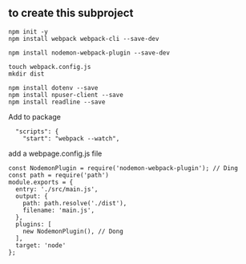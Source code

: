 

## to create this subproject

```
npm init -y
npm install webpack webpack-cli --save-dev

npm install nodemon-webpack-plugin --save-dev

touch webpack.config.js
mkdir dist

npm install dotenv --save
npm install npuser-client --save
npm install readline --save

```

Add to package
```
  "scripts": {
    "start": "webpack --watch",
```


add a webpage.config.js file
```
const NodemonPlugin = require('nodemon-webpack-plugin'); // Ding
const path = require('path')
module.exports = {
  entry: './src/main.js',
  output: {
    path: path.resolve('./dist'),
    filename: 'main.js',
  },
  plugins: [
    new NodemonPlugin(), // Dong
  ],
  target: 'node'
};
```
